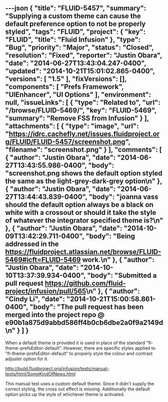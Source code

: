 ---json
{
  "title": "FLUID-5457",
  "summary": "Supplying a custom theme can cause the default preference option to not be properly styled",
  "tags": "FLUID",
  "project": {
    "key": "FLUID",
    "title": "Fluid Infusion"
  },
  "type": "Bug",
  "priority": "Major",
  "status": "Closed",
  "resolution": "Fixed",
  "reporter": "Justin Obara",
  "date": "2014-06-27T13:43:04.247-0400",
  "updated": "2014-10-21T15:01:02.865-0400",
  "versions": [
    "1.5"
  ],
  "fixVersions": [],
  "components": [
    "Prefs Framework",
    "UIEnhancer",
    "UI Options"
  ],
  "environment": null,
  "issueLinks": [
    {
      "type": "Related to",
      "url": "/browse/FLUID-5469/",
      "key": "FLUID-5469",
      "summary": "Remove FSS from Infusion"
    }
  ],
  "attachments": [
    {
      "type": "image",
      "url": "https://idrc.cachefly.net/issues.fluidproject.org/FLUID/FLUID-5457/screenshot.png",
      "filename": "screenshot.png"
    }
  ],
  "comments": [
    {
      "author": "Justin Obara",
      "date": "2014-06-27T13:43:55.986-0400",
      "body": "screenshot.png shows the default option styled the same as the light-grey-dark-grey option\n"
    },
    {
      "author": "Justin Obara",
      "date": "2014-06-27T13:44:43.839-0400",
      "body": "joanna vass should the default option always be a black on white with a crossout or should it take the style of whatever the integrator specified theme is?\n"
    },
    {
      "author": "Justin Obara",
      "date": "2014-10-09T13:42:29.711-0400",
      "body": "Being addressed in the <https://fluidproject.atlassian.net/browse/FLUID-5469#icft=FLUID-5469> work.\n"
    },
    {
      "author": "Justin Obara",
      "date": "2014-10-10T13:37:39.934-0400",
      "body": "Submitted a pull request <https://github.com/fluid-project/infusion/pull/565>\n"
    },
    {
      "author": "Cindy Li",
      "date": "2014-10-21T15:00:58.861-0400",
      "body": "The pull request has been merged into the project repo @ e90b1a875d9abbd586ff4b0cb6dbe2a0f9a2149d\n"
    }
  ]
}
---
When a default theme is provided it is used in place of the standard "fl-theme-prefsEditor-default". However, there are specific styles applied to "fl-theme-prefsEditor-default" to properly style the colour and contrast adjuster option for it.

<http://build.fluidproject.org/infusion/tests/manual-tests/html/SomeKindOfNews.html>

This manual test uses a custom default theme. Since it didn't supply the correct styling, the cross out effect is missing. Additionally the default option picks up the style of whichever theme is activated.&#x20;

        